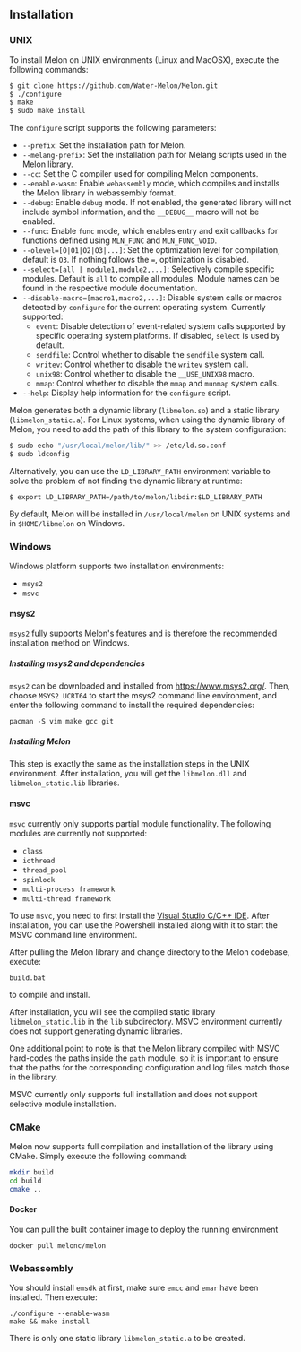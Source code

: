 ## Installation



### UNIX

To install Melon on UNIX environments (Linux and MacOSX), execute the following commands:

```bash
$ git clone https://github.com/Water-Melon/Melon.git
$ ./configure
$ make
$ sudo make install
```

The `configure` script supports the following parameters:

- `--prefix`: Set the installation path for Melon.
- `--melang-prefix`: Set the installation path for Melang scripts used in the Melon library.
- `--cc`: Set the C compiler used for compiling Melon components.
- `--enable-wasm`: Enable `webassembly` mode, which compiles and installs the Melon library in webassembly format.
- `--debug`: Enable `debug` mode. If not enabled, the generated library will not include symbol information, and the `__DEBUG__` macro will not be enabled.
- `--func`: Enable `func` mode, which enables entry and exit callbacks for functions defined using `MLN_FUNC` and `MLN_FUNC_VOID`.
- `--olevel=[O|O1|O2|O3|...]`: Set the optimization level for compilation, default is `O3`. If nothing follows the `=`, optimization is disabled.
- `--select=[all | module1,module2,...]`: Selectively compile specific modules. Default is `all` to compile all modules. Module names can be found in the respective module documentation.
- `--disable-macro=[macro1,macro2,...]`: Disable system calls or macros detected by `configure` for the current operating system. Currently supported:
  - `event`: Disable detection of event-related system calls supported by specific operating system platforms. If disabled, `select` is used by default.
  - `sendfile`: Control whether to disable the `sendfile` system call.
  - `writev`: Control whether to disable the `writev` system call.
  - `unix98`: Control whether to disable the `__USE_UNIX98` macro.
  - `mmap`: Control whether to disable the `mmap` and `munmap` system calls.
- `--help`: Display help information for the `configure` script.



Melon generates both a dynamic library (`libmelon.so`) and a static library (`libmelon_static.a`). For Linux systems, when using the dynamic library of Melon, you need to add the path of this library to the system configuration:

```bash
$ sudo echo "/usr/local/melon/lib/" >> /etc/ld.so.conf
$ sudo ldconfig
```

Alternatively, you can use the `LD_LIBRARY_PATH` environment variable to solve the problem of not finding the dynamic library at runtime:

```shell
$ export LD_LIBRARY_PATH=/path/to/melon/libdir:$LD_LIBRARY_PATH
```



By default, Melon will be installed in `/usr/local/melon` on UNIX systems and in `$HOME/libmelon` on Windows.



### Windows

Windows platform supports two installation environments:

- `msys2`
- `msvc`



#### msys2

`msys2` fully supports Melon's features and is therefore the recommended installation method on Windows.

##### Installing msys2 and dependencies

`msys2` can be downloaded and installed from https://www.msys2.org/. Then, choose `MSYS2 UCRT64` to start the msys2 command line environment, and enter the following command to install the required dependencies:

```
pacman -S vim make gcc git
```

##### Installing Melon

This step is exactly the same as the installation steps in the UNIX environment. After installation, you will get the `libmelon.dll` and `libmelon_static.lib` libraries.



#### msvc

`msvc` currently only supports partial module functionality. The following modules are currently not supported:

- `class`
- `iothread`
- `thread_pool`
- `spinlock`
- `multi-process framework`
- `multi-thread framework`

To use `msvc`, you need to first install the [Visual Studio C/C++ IDE](https://visualstudio.microsoft.com/vs/features/cplusplus/). After installation, you can use the Powershell installed along with it to start the MSVC command line environment.

After pulling the Melon library and change directory to the Melon codebase, execute:

```
build.bat
```

to compile and install.

After installation, you will see the compiled static library `libmelon_static.lib` in the `lib` subdirectory. MSVC environment currently does not support generating dynamic libraries.

One additional point to note is that the Melon library compiled with MSVC hard-codes the paths inside the `path` module, so it is important to ensure that the paths for the corresponding configuration and log files match those in the library.

MSVC currently only supports full installation and does not support selective module installation.



### CMake

Melon now supports full compilation and installation of the library using CMake. Simply execute the following command:

```bash
mkdir build
cd build
cmake ..
```



#### Docker

You can pull the built container image to deploy the running environment

```shell
docker pull melonc/melon
```



### Webassembly

You should install `emsdk` at first, make sure `emcc` and `emar` have been installed. Then execute:

```
./configure --enable-wasm
make && make install
```

There is only one static library `libmelon_static.a` to be created.
